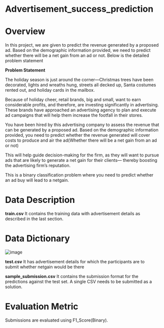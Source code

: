# Advertisement_success_prediction



# Overview
In this project, we are given to predict the revenue generated by a proposed ad. Based on the demographic information provided, we need to predict whether there will be a net gain from an ad or not. Below is the detailed problem statement

**Problem Statement** 

The holiday season is just around the corner—Christmas trees have been decorated, lights and wreaths hung, streets all decked up, Santa costumes rented out, and holiday cards in the mailbox.

Because of holiday cheer, retail brands, big and small, want to earn considerable profits, and therefore, are investing significantly in advertising. These brands have approached an advertising agency to plan and execute ad campaigns that will help them increase the footfall in their stores.

You have been hired by this advertising company to assess the revenue that can be generated by a proposed ad. Based on the demographic information provided, you need to predict whether the revenue generated will cover costs to produce and air the ad(Whether there will be a net gain from an ad or not)

This will help guide decision-making for the firm, as they will want to pursue ads that are likely to generate a net gain for their clients— thereby boosting the advertising firm’s reputation.


This is a binary classification problem where you need to predict whether an ad buy will lead to a netgain.

# Data Description

**train.csv**
It contains the training data with advertisement details as described in the last section.

# Data Dictionary

![image](https://user-images.githubusercontent.com/79388801/117267861-575bb780-ae74-11eb-9483-5df058b60848.png)

**test.csv**
It has advertisement details for which the participants are to submit whether netgain would be there

**sample_submission.csv**
It contains the submission format for the predictions against the test set. A single CSV needs to be submitted as a solution.

# Evaluation Metric
Submissions are evaluated using F1_Score(Binary).
